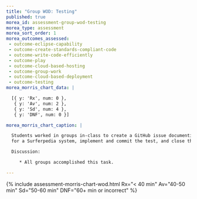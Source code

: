 ```yaml
---
title: "Group WOD: Testing"
published: true
morea_id: assessment-group-wod-testing
morea_type: assessment
morea_sort_order: 1
morea_outcomes_assessed:
 - outcome-eclipse-capability
 - outcome-create-standards-compliant-code
 - outcome-write-code-efficiently
 - outcome-play
 - outcome-cloud-based-hosting
 - outcome-group-work
 - outcome-cloud-based-deployment
 - outcome-testing
morea_morris_chart_data: |

  [{ y: 'Rx', num: 0 },
   { y: 'Av', num: 2 },
   { y: 'Sd', num: 4 },
   { y: 'DNF', num: 0 }]

morea_morris_chart_caption: |

  Students worked in groups in-class to create a GitHub issue documenting a needed test 
  for a Surferpedia system, implement and commit the test, and close the issue.

  Discussion:

     * All groups accomplished this task.

---
```


{%  include assessment-morris-chart-wod.html Rx="< 40 min" Av="40-50 min" Sd="50-60 min" DNF="60+ min or incorrect"  %}


